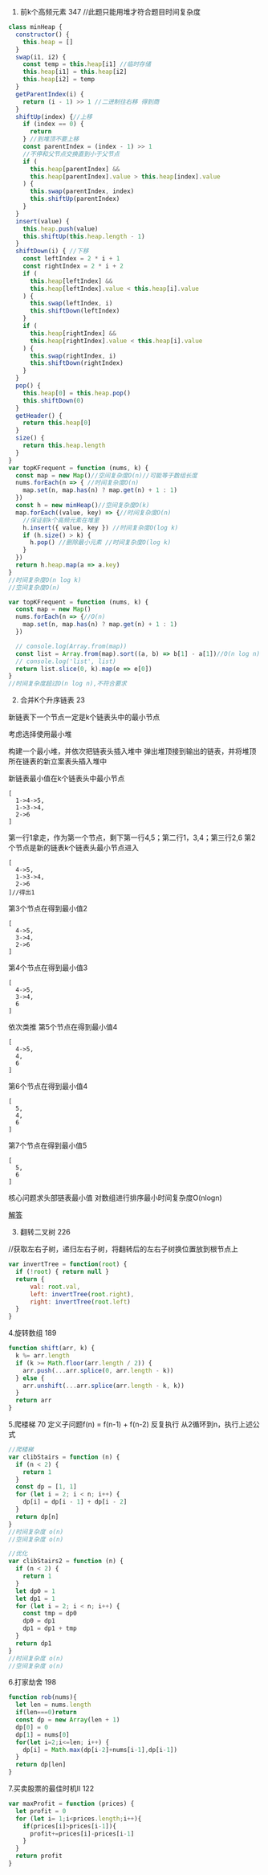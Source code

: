 1. 前k个高频元素 347 //此题只能用堆才符合题目时间复杂度
```js
class minHeap {
  constructor() {
    this.heap = []
  }
  swap(i1, i2) {
    const temp = this.heap[i1] //临时存储
    this.heap[i1] = this.heap[i2]
    this.heap[i2] = temp
  }
  getParentIndex(i) {
    return (i - 1) >> 1 //二进制往右移 得到商
  }
  shiftUp(index) {//上移
    if (index == 0) {
      return
    } //到堆顶不要上移
    const parentIndex = (index - 1) >> 1
    //不停和父节点交换直到小于父节点
    if (
      this.heap[parentIndex] &&
      this.heap[parentIndex].value > this.heap[index].value
    ) {
      this.swap(parentIndex, index)
      this.shiftUp(parentIndex)
    }
  }
  insert(value) {
    this.heap.push(value)
    this.shiftUp(this.heap.length - 1)
  }
  shiftDown(i) { //下移
    const leftIndex = 2 * i + 1
    const rightIndex = 2 * i + 2
    if (
      this.heap[leftIndex] &&
      this.heap[leftIndex].value < this.heap[i].value
    ) {
      this.swap(leftIndex, i)
      this.shiftDown(leftIndex)
    }
    if (
      this.heap[rightIndex] &&
      this.heap[rightIndex].value < this.heap[i].value
    ) {
      this.swap(rightIndex, i)
      this.shiftDown(rightIndex)
    }
  }
  pop() {
    this.heap[0] = this.heap.pop()
    this.shiftDown(0)
  }
  getHeader() {
    return this.heap[0]
  }
  size() {
    return this.heap.length
  }
}
var topKFrequent = function (nums, k) {
  const map = new Map()//空间复杂度O(n)//可能等于数组长度
  nums.forEach(n => { //时间复杂度O(n)
    map.set(n, map.has(n) ? map.get(n) + 1 : 1)
  })
  const h = new minHeap()//空间复杂度O(k)
  map.forEach((value, key) => {//时间复杂度O(n)
    //保证前k个高频元素在堆里
    h.insert({ value, key }) //时间复杂度O(log k)
    if (h.size() > k) {
      h.pop() //删除最小元素 //时间复杂度O(log k)
    }
  })
  return h.heap.map(a => a.key)
}
//时间复杂度O(n log k)
//空间复杂度O(n)

```
```js
var topKFrequent = function (nums, k) {
  const map = new Map()
  nums.forEach(n => {//O(n)
    map.set(n, map.has(n) ? map.get(n) + 1 : 1)
  })

  // console.log(Array.from(map))
  const list = Array.from(map).sort((a, b) => b[1] - a[1])//O(n log n)
  // console.log('list', list)
  return list.slice(0, k).map(e => e[0])
}
//时间复杂度超过O(n log n),不符合要求

```


2. 合并K个升序链表 23

新链表下一个节点一定是k个链表头中的最小节点

考虑选择使用最小堆

构建一个最小堆，并依次把链表头插入堆中 弹出堆顶接到输出的链表，并将堆顶所在链表的新立案表头插入堆中

新链表最小值在k个链表头中最小节点
```
[
  1->4->5,
  1->3->4,
  2->6
]
```
第一行1拿走，作为第一个节点，剩下第一行4,5；第二行1，3,4；第三行2,6
第2个节点是新的链表k个链表头最小节点进入
```
[
  4->5,
  1->3->4,
  2->6
]//得出1
```
第3个节点在得到最小值2
```
[
  4->5,
  3->4,
  2->6
]
```
第4个节点在得到最小值3
```
[
  4->5,
  3->4,
  6
]
```
依次类推
第5个节点在得到最小值4
```
[
  4->5,
  4,
  6
]
```
第6个节点在得到最小值4
```
[
  5,
  4,
  6
]
```
第7个节点在得到最小值5
```
[
  5,
  6
]
```
核心问题求头部链表最小值
对数组进行排序最小时间复杂度O(nlogn)

[解答](./堆3-合并K个升序链表.js)

3. 翻转二叉树 226

//获取左右子树，递归左右子树，将翻转后的左右子树换位置放到根节点上

```js
var invertTree = function(root) {
  if (!root) { return null }
  return {
      val: root.val,
      left: invertTree(root.right),
      right: invertTree(root.left)
  }
}

```
4.旋转数组 189
```js
function shift(arr, k) {
  k %= arr.length
  if (k >= Math.floor(arr.length / 2)) {
    arr.push(...arr.splice(0, arr.length - k))
  } else {
    arr.unshift(...arr.splice(arr.length - k, k))
  }
  return arr
}
```

5.爬楼梯 70
定义子问题f(n) = f(n-1) + f(n-2)
反复执行 从2循环到n，执行上述公式
```js
//爬楼梯
var clibStairs = function (n) {
  if (n < 2) {
    return 1
  }
  const dp = [1, 1]
  for (let i = 2; i < n; i++) {
    dp[i] = dp[i - 1] + dp[i - 2]
  }
  return dp[n]
}
//时间复杂度 o(n)
//空间复杂度 o(n)

//优化
var clibStairs2 = function (n) {
  if (n < 2) {
    return 1
  }
  let dp0 = 1
  let dp1 = 1
  for (let i = 2; i < n; i++) {
    const tmp = dp0
    dp0 = dp1
    dp1 = dp1 + tmp 
  }
  return dp1
}
//时间复杂度 o(n)
//空间复杂度 o(n)
```
6.打家劫舍 198
```js
function rob(nums){
  let len = nums.length
  if(len===0)return
  const dp = new Array(len + 1)
  dp[0] = 0
  dp[1] = nums[0]
  for(let i=2;i<=len; i++) {
    dp[i] = Math.max(dp[i-2]+nums[i-1],dp[i-1])
  }
  return dp[len]
}
```
7.买卖股票的最佳时机II 122
```js
var maxProfit = function (prices) {
  let profit = 0
  for (let i= 1;i<prices.length;i++){
    if(prices[i]>prices[i-1]){
      profit+=prices[i]-prices[i-1]
    }
  }
  return profit
}
```
